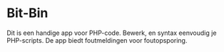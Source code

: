 # Bit-Bin
Dit is een handige app voor PHP-code. Bewerk,  en syntax eenvoudig je PHP-scripts. De app biedt foutmeldingen voor foutopsporing.
